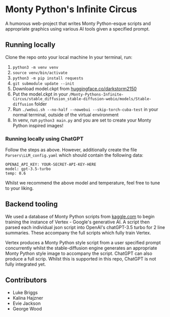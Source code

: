 # Monty Python's Infinite Circus

A humorous web-project that writes Monty Python-esque scripts and appropriate graphics using various AI tools given a specified prompt.

## Running locally

Clone the repo onto your local machine
In your terminal, run:
1. `python3 -m venv venv`
2. `source venv/bin/activate`
3. `python3 -m pip install requests`
4. `git submodule update --init`
5. Download model.ckpt from [huggingface.co/darkstorm2150](https://huggingface.co/darkstorm2150/Protogen_Infinity_Official_Release/tree/main)
6. Put the model.ckpt in your `/Monty-Pythons-Infinite-Circus/stable_diffusion_stable-diffusion-webio/models/Stable-diffusion` folder
7. Run `./webui.sh --no-half --nowebui --skip-torch-cuba-test` in your normal terminal, outside of the virtual environment
8. In venv, run `python3 main.py` and you are set to create your Monty Python inspired images!

### Running locally using ChatGPT
Follow the steps as above. However, additionally create the file `Parsers\LLM_config.yaml` which should contain the following data:
```
OPENAI_API_KEY: YOUR-SECRET-API-KEY-HERE
model: gpt-3.5-turbo
temp: 0.6
```
Whilst we recommend the above model and temperature, feel free to tune to your liking.

## Backend tooling

We used a database of Monty Python scripts from [kaggle.com](https://www.kaggle.com/code/valkling/monty-python-scripts-database-to-text)
to begin training the instance of Vertex - Google's generative AI. A script then parsed each individual json script into 
OpenAI's chatGPT-3.5 turbo for 2 line summaries. These accompany the full scripts which fully train Vertex.

Vertex produces a Monty Python style script from a user specified prompt concurrently whilst the stable-diffusion engine
generates an appropriate Monty Python style image to accompany the script. ChatGPT can also produce a full scrip. Whilst
this is supported in this repo, ChatGPT is not fully integrated yet.

## Contributors
- Luke Briggs
- Kalina Hajzner
- Evie Jackson
- George Wood
